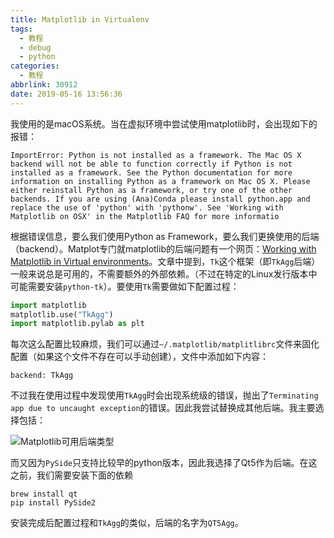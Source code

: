 ```yaml
---
title: Matplotlib in Virtualenv
tags:
  - 教程
  - debug
  - python
categories:
  - 教程
abbrlink: 30912
date: 2019-05-16 13:56:36
---
```


我使用的是macOS系统。当在虚拟环境中尝试使用matplotlib时，会出现如下的报错：

```text
ImportError: Python is not installed as a framework. The Mac OS X backend will not be able to function correctly if Python is not installed as a framework. See the Python documentation for more information on installing Python as a framework on Mac OS X. Please either reinstall Python as a framework, or try one of the other backends. If you are using (Ana)Conda please install python.app and replace the use of 'python' with 'pythonw'. See 'Working with Matplotlib on OSX' in the Matplotlib FAQ for more informatio
```

<!--more-->

根据错误信息，要么我们使用Python as Framework，要么我们更换使用的后端（backend）。Matplot专门就matplotlib的后端问题有一个网页：[Working with Matplotlib in Virtual environments](https://matplotlib.org/faq/virtualenv_faq.html)。文章中提到，`Tk`这个框架（即`TkAgg`后端）一般来说总是可用的，不需要额外的外部依赖。（不过在特定的Linux发行版本中可能需要安装`python-tk`）。要使用`Tk`需要做如下配置过程：

```python
import matplotlib
matplotlib.use("TkAgg")
import matplotlib.pylab as plt
```

每次这么配置比较麻烦，我们可以通过`~/.matplotlib/matplitlibrc`文件来固化配置（如果这个文件不存在可以手动创建），文件中添加如下内容：

```text
backend: TkAgg
```

不过我在使用过程中发现使用`TkAgg`时会出现系统级的错误，抛出了`Terminating app due to uncaught exception`的错误。因此我尝试替换成其他后端。我主要选择包括：

![Matplotlib可用后端类型](https://imgs.codewoody.com/uploads/big/bdd0f72aede5a20bf5378bc373287e55.png)

而又因为`PySide`只支持比较早的python版本，因此我选择了Qt5作为后端。在这之前，我们需要安装下面的依赖

```shell
brew install qt
pip install PySide2
```

安装完成后配置过程和`TkAgg`的类似，后端的名字为`QT5Agg`。
